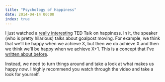 ```yaml
---
title: "Psychology of Happiness"
date: 2014-04-14 00:00
index: true
---
```


I just watched a [really interesting](http://www.ted.com/talks/shawn_achor_the_happy_secret_to_better_work) TED Talk on happiness. In it, the speaker (who is pretty hilarious) talks about goalpost moving. For example, we think that we'll be happy when we achieve X, but then we do achieve X and then we think we'll be happy when we achieve X+1. This is a concept that I've [written about before](/blog/you-never-arrive).

Instead, we need to turn things around and take a look at what makes us happy _now_. I highly recommend you watch through the video and take a look for yourself.

<!-- more -->
